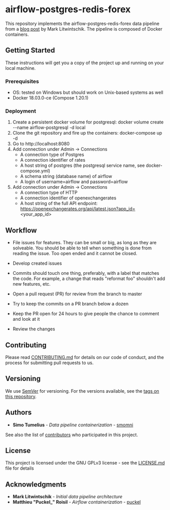 # airflow-postgres-redis-forex

This repository implements the airflow-postgres-redis-forex data pipeline from a [blog post](http://tech.marksblogg.com/airflow-postgres-redis-forex.html) by Mark Litwintschik. 
The pipeline is composed of Docker containers.

## Getting Started

These instructions will get you a copy of the project up and running on your local machine.

### Prerequisites

* OS: tested on Windows but should work on Unix-based systems as well
* Docker 18.03.0-ce (Compose 1.20.1)

### Deployment

1. Create a persistent docker volume for postgresql: docker volume create --name airflow-postgresql -d local
2. Clone the git repository and fire up the containers: docker-compose up -d
3. Go to http://localhost:8080
4. Add connection under Admin -> Connections
	* A connection type of Postgres
	* A connection identifier of rates
	* A host string of postgres (the postgresql service name, see docker-compose.yml)
	* A schema string (database name) of airflow
	* A login of username=airflow and password=airflow
5. Add connection under Admin -> Connections
	* A connection type of HTTP
	* A connection identifier of openexchangerates
	* A host string of the full API endpoint: https://openexchangerates.org/api/latest.json?app_id=<your_app_id>


## Workflow

* File issues for features. They can be small or big, as long as they are solveable. You should be able to tell when something is done from reading the issue. Too open ended and it cannot be closed.

* Develop created issues

* Commits should touch one thing, preferably, with a label that matches the code. For example, a change that reads "reformat foo" shouldn't add new features, etc.

* Open a pull request (PR) for review from the branch to master

* Try to keep the commits on a PR branch below a dozen

* Keep the PR open for 24 hours to give people the chance to comment and look at it

* Review the changes

## Contributing

Please read [CONTRIBUTING.md](CONTRIBUTING.md) for details on our code of conduct, and the process for submitting pull requests to us.

## Versioning

We use [SemVer](http://semver.org/) for versioning. For the versions available, see the [tags on this repository](https://github.com/smomni/airflow-postgres-redis-forex/tags). 

## Authors

* **Simo Tumelius** - *Data pipeline containerization* - [smomni](https://github.com/smomni)

See also the list of [contributors](https://github.com/smomni/airflow-postgres-redis-forex/contributors) who participated in this project.

## License

This project is licensed under the GNU GPLv3 license - see the [LICENSE.md](LICENSE.md) file for details

## Acknowledgments

* **Mark Litwintschik** - *Initial data pipeline architecture*
* **Matthieu "Puckel_" Roisil** - *Airflow containerization* - [puckel](https://github.com/puckel)


